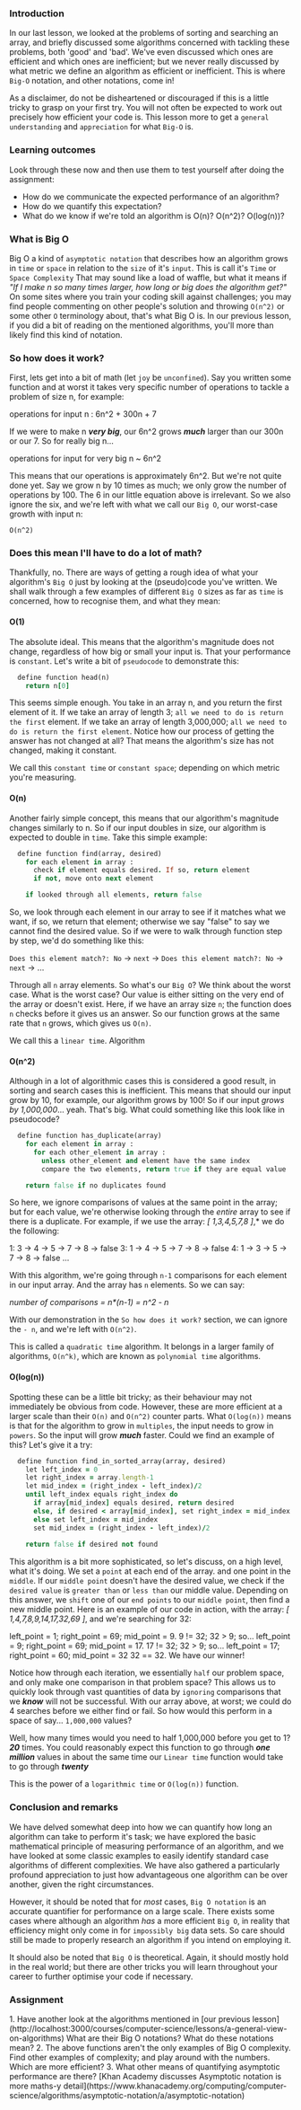 ### Introduction

In our last lesson, we looked at the problems of sorting and searching an array, and briefly discussed some algorithms concerned with tackling these problems, both 'good' and 'bad'. We've even discussed which ones are efficient and which ones are inefficient; but we never really discussed by what metric we define an algorithm as efficient or inefficient. This is where `Big-O` notation, and other notations, come in!

As a disclaimer, do not be disheartened or discouraged if this is a little tricky to grasp on your first try. You will not often be expected to work out precisely how efficient your code is. This lesson more to get a `general understanding` and `appreciation` for what `Big-O` is.

### Learning outcomes
Look through these now and then use them to test yourself after doing the assignment:

* How do we communicate the expected performance of an algorithm?
* How do we quantify this expectation?
* What do we know if we're told an algorithm is O(n)? O(n^2)? O(log(n))?

### What is Big O

Big O a kind of `asymptotic notation` that describes how an algorithm grows in `time` or `space` in relation to the `size` of it's `input`. This is call it's `Time` or `Space Complexity` That may sound like a load of waffle, but what it means if *"If I make n so many times larger, how long or big does the algorithm get?"* On some sites where you train your coding skill against challenges; you may find people commenting on other people's solution and throwing `O(n^2)` or some other `O` terminology about, that's what Big O is. In our previous lesson, if you did a bit of reading on the mentioned algorithms, you'll more than likely find this kind of notation. 


### So how does it work?

First, lets get into a bit of math (let `joy` be `unconfined`). Say you written some function and at worst it takes very specific number of operations to tackle a problem of size n, for example:

operations for input n : 6n^2 + 300n + 7

If we were to make n ***very big***, our 6n^2 grows ***much*** larger than our 300n or our 7. So for really big n...

operations for input for very big n ~ 6n^2

This means that our operations is approximately 6n^2. But we're not quite done yet. Say we grow n by 10 times as much; we only grow the number of operations by 100. The 6 in our little equation above is irrelevant. So we also ignore the six, and we're left with what we call our `Big O`, our worst-case growth with input n:

`O(n^2)`

### Does this mean I'll have to do a lot of math?

Thankfully, no. There are ways of getting a rough idea of what your algorithm's `Big O` just by looking at the (pseudo)code you've written. We shall walk through a few examples of different `Big O` sizes as far as `time` is concerned, how to recognise them, and what they mean:

#### O(1)

The absolute ideal. This means that the algorithm's magnitude does not change, regardless of how big or small your input is. That your performance is `constant`. Let's write a bit of `pseudocode` to demonstrate this:

~~~ruby
  define function head(n)
    return n[0]
~~~

This seems simple enough. You take in an array n, and you return the first element of it. If we take an array of length 3; `all we need to do is return the first` element. If we take an array of length 3,000,000; `all we need to do is return the first element`. Notice how our process of getting the answer has not changed at all? That means the algorithm's size has not changed, making it constant.

We call this `constant time` or `constant space`; depending on which metric you're measuring.

#### O(n)

Another fairly simple concept, this means that our algorithm's magnitude changes similarly to n. So if our input doubles in size, our algorithm is expected to double in `time`. Take this simple example:

~~~ruby
  define function find(array, desired)
    for each element in array :
      check if element equals desired. If so, return element
      if not, move onto next element

    if looked through all elements, return false    
~~~

So, we look through each element in our array to see if it matches what we want, if so, we return that element; otherwise we say "false" to say we cannot find the desired value. So if we were to walk through function step by step, we'd do something like this:

`Does this element match?: No` -> `next` -> `Does this element match?: No` -> `next` -> ...

Through all `n` array elements. So what's our `Big O`? We think about the worst case. What is the worst case? Our value is either sitting on the very end of the array or doesn't exist. Here, if we have an array size `n`; the function does `n` checks before it gives us an answer. So our function grows at the same rate that `n` grows, which gives us `O(n)`.

We call this a `linear time`. Algorithm

#### O(n^2)

Although in a lot of algorithmic cases this is considered a good result, in sorting and search cases this is inefficient. This means that should our input grow by 10, for example, our algorithm grows by 100! So if our input *grows by 1,000,000*... yeah. That's big. What could something like this look like in pseudocode?

~~~ruby
  define function has_duplicate(array)
    for each element in array :
      for each other_element in array :
        unless other_element and element have the same index
        compare the two elements, return true if they are equal value

    return false if no duplicates found
~~~

So here, we ignore comparisons of values at the same point in the array; but for each value, we're otherwise looking through the *entire* array to see if there is a duplicate. For example, if we use the array: *[ 1,3,4,5,7,8 ]*,* we do the following:

1: 3 -> 4 -> 5 -> 7 -> 8 -> false
3: 1 -> 4 -> 5 -> 7 -> 8 -> false
4: 1 -> 3 -> 5 -> 7 -> 8 -> false
...

With this algorithm, we're going through `n-1` comparisons for each element in our input array. And the array has `n` elements. So we can say:

*number of comparisons = n\*(n-1) = n^2 - n*

With our demonstration in the `So how does it work?` section, we can ignore the `- n`, and we're left with `O(n^2)`.

This is called a `quadratic time` algorithm. It belongs in a larger family of algorithms, `O(n^k)`, which are known as `polynomial time` algorithms.

#### O(log(n))

Spotting these can be a little bit tricky; as their behaviour may not immediately be obvious from code. However, these are more efficient at a larger scale than their `O(n)` and `O(n^2)` counter parts. What `O(log(n))` means is that for the algorithm to grow in `multiples`, the input needs to grow in `powers`. So the input will grow ***much*** faster. Could we find an example of this? Let's give it a try:

~~~ruby
  define function find_in_sorted_array(array, desired)
    let left_index = 0
    let right_index = array.length-1
    let mid_index = (right_index - left_index)/2
    until left_index equals right_index do
      if array[mid_index] equals desired, return desired
      else, if desired < array[mid_index], set right_index = mid_index
      else set left_index = mid_index
      set mid_index = (right_index - left_index)/2
    
    return false if desired not found
~~~

This algorithm is a bit more sophisticated, so let's discuss, on a high level, what it's doing. We set a `point` at each end of the array. and one point in the `middle`. If our `middle point` doesn't have the desired value, we check if the `desired value` is `greater than` or `less than` our middle value. Depending on this answer, we `shift` one of our `end points` to our `middle point`, then find a new middle point. Here is an example of our code in action, with the array: *[ 1,4,7,8,9,14,17,32,69 ]*, and we're searching for 32:

left_point = 1; right_point = 69; mid_point = 9.
9 != 32; 32 > 9; so...
left_point = 9; right_point = 69; mid_point = 17.
17 != 32; 32 > 9; so...
left_point = 17; right_point = 60; mid_point = 32
32 == 32. We have our winner!

Notice how through each iteration, we essentially `half` our problem space, and only make one comparison in that problem space? This allows us to quickly look through vast quantities of data by `ignoring` comparisons that we ***know*** will not be successful. With our array above, at worst; we could do 4 searches before we either find or fail. So how would this perform in a space of say... `1,000,000` values?

Well, how many times would you need to half 1,000,000 before you get to 1? ***20*** times. You could reasonably expect this function to go through ***one million*** values in about the same time our `Linear time` function would take to go through ***twenty***

This is the power of a `logarithmic time` or `O(log(n))` function.

### Conclusion and remarks

We have delved somewhat deep into how we can quantify how long an algorithm can take to perform it's task; we have explored the basic mathematical principle of measuring performance of an algorithm, and we have looked at some classic examples to easily identify standard case algorithms of different complexities. We have also gathered a particularly profound appreciation to just how advantageous one algorithm can be over another, given the right circumstances.

However, it should be noted that for *most* cases, `Big O notation` is an accurate quantifier for performance on a large scale. There exists some cases where although an algorithm *has* a more efficient `Big O`, in reality that efficiency might only come in for `impossibly big` data sets. So care should still be made to properly research an algorithm if you intend on employing it.

It should also be noted that `Big O` is theoretical. Again, it should mostly hold in the real world; but there are other tricks you will learn throughout your career to further optimise your code if necessary.

### Assignment

<div class="lesson-content__panel" markdown="1">
  1. Have another look at the algorithms mentioned in [our previous lesson](http://localhost:3000/courses/computer-science/lessons/a-general-view-on-algorithms) What are their Big O notations? What do these notations mean?
  2. The above functions aren't the only examples of Big O complexity. Find other examples of complexity; and play around with the numbers. Which are more efficient?
  3. What other means of quantifying asymptotic performance are there? [Khan Academy discusses Asymptotic notation is more maths-y detail](https://www.khanacademy.org/computing/computer-science/algorithms/asymptotic-notation/a/asymptotic-notation)
</div>